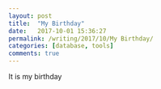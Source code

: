 ```yaml
---
layout: post
title:  "My Birthday"
date:   2017-10-01 15:36:27
permalink: /writing/2017/10/My Birthday/
categories: [database, tools]
comments: true
---
```

It is my birthday
